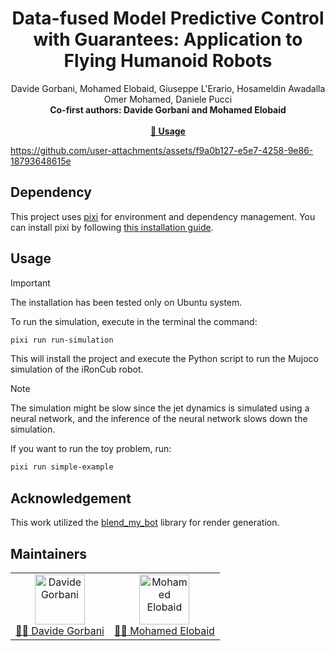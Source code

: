 <h1 align="center">
Data-fused Model Predictive Control with Guarantees: Application to Flying Humanoid Robots
</h1>

<div align="center">
Davide Gorbani, Mohamed Elobaid, Giuseppe L'Erario, Hosameldin Awadalla Omer Mohamed, Daniele Pucci
<br>
<b>Co-first authors: Davide Gorbani and Mohamed Elobaid</b>
</div>
<br>

<div align="center">
    <a href="#Usage"><b>🔧 Usage</b></a>
</div>
<be>


https://github.com/user-attachments/assets/f9a0b127-e5e7-4258-9e86-18793648615e


## Dependency

This project uses [pixi](https://prefix.dev/docs/pixi) for environment and dependency management. You can install pixi by following [this installation guide](https://pixi.sh/latest/installation/).

## Usage

> [!IMPORTANT]
> The installation has been tested only on Ubuntu system.

To run the simulation, execute in the terminal the command:

```bash
pixi run run-simulation
```

This will install the project and execute the Python script to run the Mujoco simulation of the iRonCub robot.

> [!NOTE]
> The simulation might be slow since the jet dynamics is simulated using a neural network, and the inference of the neural network slows down the simulation.

If you want to run the toy problem, run:
```bash
pixi run simple-example
```

## Acknowledgement
This work utilized the [blend_my_bot](https://github.com/ami-iit/blend-my-bot) library for render generation.

## Maintainers

<table>
  <tr>
    <td align="center">
      <a href="https://github.com/davidegorbani">
        <img src="https://github.com/davidegorbani.png" width="80" alt="Davide Gorbani"><br>
        👨‍💻 Davide Gorbani
      </a>
    </td>
    <td align="center">
      <a href="https://github.com/mebbaid">
        <img src="https://github.com/mebbaid.png" width="80" alt="Mohamed Elobaid"><br>
        👨‍💻 Mohamed Elobaid
      </a>
    </td>
  </tr>
</table>
